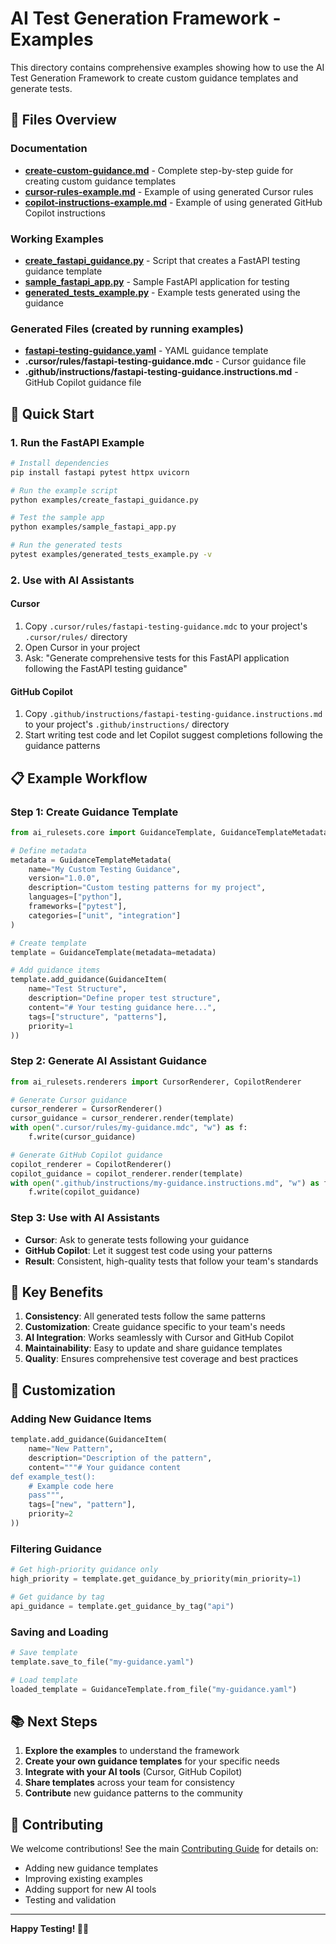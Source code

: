 # AI Test Generation Framework - Examples

This directory contains comprehensive examples showing how to use the AI Test Generation Framework to create custom guidance templates and generate tests.

## 📁 Files Overview

### **Documentation**
- **[create-custom-guidance.md](create-custom-guidance.md)** - Complete step-by-step guide for creating custom guidance templates
- **[cursor-rules-example.md](cursor-rules-example.md)** - Example of using generated Cursor rules
- **[copilot-instructions-example.md](copilot-instructions-example.md)** - Example of using generated GitHub Copilot instructions

### **Working Examples**
- **[create_fastapi_guidance.py](create_fastapi_guidance.py)** - Script that creates a FastAPI testing guidance template
- **[sample_fastapi_app.py](sample_fastapi_app.py)** - Sample FastAPI application for testing
- **[generated_tests_example.py](generated_tests_example.py)** - Example tests generated using the guidance

### **Generated Files** (created by running examples)
- **[fastapi-testing-guidance.yaml](fastapi-testing-guidance.yaml)** - YAML guidance template
- **.cursor/rules/fastapi-testing-guidance.mdc** - Cursor guidance file
- **.github/instructions/fastapi-testing-guidance.instructions.md** - GitHub Copilot guidance file

## 🚀 Quick Start

### 1. Run the FastAPI Example

```bash
# Install dependencies
pip install fastapi pytest httpx uvicorn

# Run the example script
python examples/create_fastapi_guidance.py

# Test the sample app
python examples/sample_fastapi_app.py

# Run the generated tests
pytest examples/generated_tests_example.py -v
```

### 2. Use with AI Assistants

#### **Cursor**
1. Copy `.cursor/rules/fastapi-testing-guidance.mdc` to your project's `.cursor/rules/` directory
2. Open Cursor in your project
3. Ask: "Generate comprehensive tests for this FastAPI application following the FastAPI testing guidance"

#### **GitHub Copilot**
1. Copy `.github/instructions/fastapi-testing-guidance.instructions.md` to your project's `.github/instructions/` directory
2. Start writing test code and let Copilot suggest completions following the guidance patterns

## 📋 Example Workflow

### **Step 1: Create Guidance Template**
```python
from ai_rulesets.core import GuidanceTemplate, GuidanceTemplateMetadata, GuidanceItem

# Define metadata
metadata = GuidanceTemplateMetadata(
    name="My Custom Testing Guidance",
    version="1.0.0",
    description="Custom testing patterns for my project",
    languages=["python"],
    frameworks=["pytest"],
    categories=["unit", "integration"]
)

# Create template
template = GuidanceTemplate(metadata=metadata)

# Add guidance items
template.add_guidance(GuidanceItem(
    name="Test Structure",
    description="Define proper test structure",
    content="# Your testing guidance here...",
    tags=["structure", "patterns"],
    priority=1
))
```

### **Step 2: Generate AI Assistant Guidance**
```python
from ai_rulesets.renderers import CursorRenderer, CopilotRenderer

# Generate Cursor guidance
cursor_renderer = CursorRenderer()
cursor_guidance = cursor_renderer.render(template)
with open(".cursor/rules/my-guidance.mdc", "w") as f:
    f.write(cursor_guidance)

# Generate GitHub Copilot guidance
copilot_renderer = CopilotRenderer()
copilot_guidance = copilot_renderer.render(template)
with open(".github/instructions/my-guidance.instructions.md", "w") as f:
    f.write(copilot_guidance)
```

### **Step 3: Use with AI Assistants**
- **Cursor**: Ask to generate tests following your guidance
- **GitHub Copilot**: Let it suggest test code using your patterns
- **Result**: Consistent, high-quality tests that follow your team's standards

## 🎯 Key Benefits

1. **Consistency**: All generated tests follow the same patterns
2. **Customization**: Create guidance specific to your team's needs
3. **AI Integration**: Works seamlessly with Cursor and GitHub Copilot
4. **Maintainability**: Easy to update and share guidance templates
5. **Quality**: Ensures comprehensive test coverage and best practices

## 🔧 Customization

### **Adding New Guidance Items**
```python
template.add_guidance(GuidanceItem(
    name="New Pattern",
    description="Description of the pattern",
    content="""# Your guidance content
def example_test():
    # Example code here
    pass""",
    tags=["new", "pattern"],
    priority=2
))
```

### **Filtering Guidance**
```python
# Get high-priority guidance only
high_priority = template.get_guidance_by_priority(min_priority=1)

# Get guidance by tag
api_guidance = template.get_guidance_by_tag("api")
```

### **Saving and Loading**
```python
# Save template
template.save_to_file("my-guidance.yaml")

# Load template
loaded_template = GuidanceTemplate.from_file("my-guidance.yaml")
```

## 📚 Next Steps

1. **Explore the examples** to understand the framework
2. **Create your own guidance templates** for your specific needs
3. **Integrate with your AI tools** (Cursor, GitHub Copilot)
4. **Share templates** across your team for consistency
5. **Contribute** new guidance patterns to the community

## 🤝 Contributing

We welcome contributions! See the main [Contributing Guide](../CONTRIBUTING.md) for details on:
- Adding new guidance templates
- Improving existing examples
- Adding support for new AI tools
- Testing and validation

---

**Happy Testing! 🧪✨**
